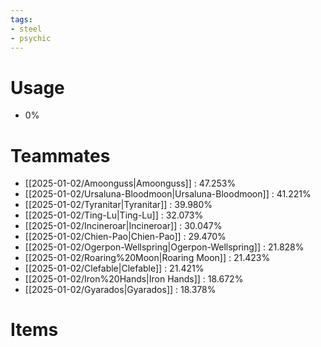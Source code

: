 ```yaml
---
tags:
- steel
- psychic
---
```

# Usage
- 0%
# Teammates
- [[2025-01-02/Amoonguss|Amoonguss]] : 47.253%
- [[2025-01-02/Ursaluna-Bloodmoon|Ursaluna-Bloodmoon]] : 41.221%
- [[2025-01-02/Tyranitar|Tyranitar]] : 39.980%
- [[2025-01-02/Ting-Lu|Ting-Lu]] : 32.073%
- [[2025-01-02/Incineroar|Incineroar]] : 30.047%
- [[2025-01-02/Chien-Pao|Chien-Pao]] : 29.470%
- [[2025-01-02/Ogerpon-Wellspring|Ogerpon-Wellspring]] : 21.828%
- [[2025-01-02/Roaring%20Moon|Roaring Moon]] : 21.423%
- [[2025-01-02/Clefable|Clefable]] : 21.421%
- [[2025-01-02/Iron%20Hands|Iron Hands]] : 18.672%
- [[2025-01-02/Gyarados|Gyarados]] : 18.378%
# Items
